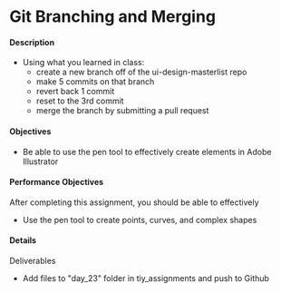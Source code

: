 # Git Branching and Merging

#### Description
- Using what you learned in class:
    + create a new branch off of the ui-design-masterlist repo
    + make 5 commits on that branch
    + revert back 1 commit
    + reset to the 3rd commit
    + merge the branch by submitting a pull request

#### Objectives
- Be able to use the pen tool to effectively create elements in Adobe Illustrator

#### Performance Objectives
After completing this assignment, you should be able to effectively
- Use the pen tool to create points, curves, and complex shapes 

#### Details
Deliverables
- Add files to "day_23" folder in tiy\_assignments and push to Github
